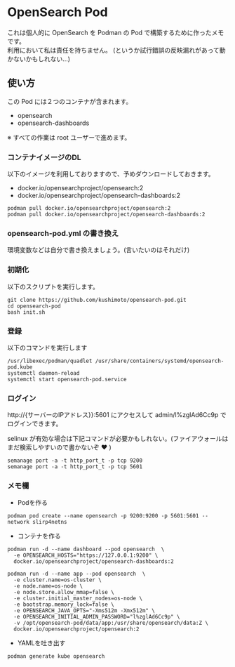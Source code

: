 # OpenSearch Pod

これは個人的に OpenSearch を Podman の Pod で構築するために作ったメモです。  
利用において私は責任を持ちません。
(というか試行錯誤の反映漏れがあって動かないかもしれない...)

## 使い方

この Pod には２つのコンテナが含まれます。

- opensearch
- opensearch-dashboards

※ すべての作業は root ユーザーで進めます。

### コンテナイメージのDL
以下のイメージを利用しておりますので、予めダウンロードしておきます。

- docker.io/opensearchproject/opensearch:2
- docker.io/opensearchproject/opensearch-dashboards:2

```shell
podman pull docker.io/opensearchproject/opensearch:2
podman pull docker.io/opensearchproject/opensearch-dashboards:2
```

### opensearch-pod.yml の書き換え

環境変数などは自分で書き換えましょう。(言いたいのはそれだけ)

### 初期化

以下のスクリプトを実行します。

```shell
git clone https://github.com/kushimoto/opensearch-pod.git
cd opensearch-pod
bash init.sh
```

### 登録

以下のコマンドを実行します

```shell
/usr/libexec/podman/quadlet /usr/share/containers/systemd/opensearch-pod.kube 
systemctl daemon-reload
systemctl start opensearch-pod.service
```

### ログイン

http://{サーバーのIPアドレス}}:5601 にアクセスして admin/l%zglAd6Cc9p でログインできます。

selinux が有効な場合は下記コマンドが必要かもしれない。(ファイアウォールはまだ検索しやすいので書かないぞ :heart: )

```shell
semanage port -a -t http_port_t -p tcp 9200
semanage port -a -t http_port_t -p tcp 5601
```

### メモ欄

- Podを作る

```shell
podman pod create --name opensearch -p 9200:9200 -p 5601:5601 --network slirp4netns
```

- コンテナを作る

```shell
podman run -d --name dashboard --pod opensearch  \
  -e OPENSEARCH_HOSTS="https://127.0.0.1:9200" \
  docker.io/opensearchproject/opensearch-dashboards:2

podman run -d --name app --pod opensearch  \
  -e cluster.name=os-cluster \
  -e node.name=os-node \
  -e node.store.allow_mmap=false \
  -e cluster.initial_master_nodes=os-node \
  -e bootstrap.memory_lock=false \
  -e OPENSEARCH_JAVA_OPTS="-Xms512m -Xmx512m" \
  -e OPENSEARCH_INITIAL_ADMIN_PASSWORD="l%zglAd6Cc9p" \
  -v /opt/opensearch-pod/data/app:/usr/share/opensearch/data:Z \
  docker.io/opensearchproject/opensearch:2
```

- YAMLを吐き出す

```shell
podman generate kube opensearch
```
